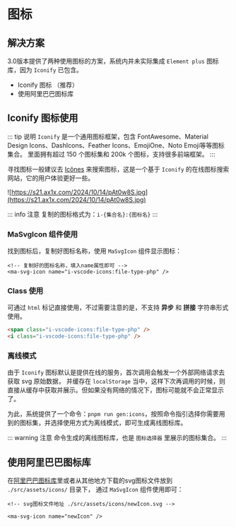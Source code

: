 # 图标

## 解决方案
3.0版本提供了两种使用图标的方案，系统内并未实际集成 `Element plus` 图标库，因为 `Iconify` 已包含。

- Iconify 图标 （推荐）
- 使用阿里巴巴图标库


## Iconify 图标使用
::: tip 说明
`Iconify` 是一个通用图标框架，包含 FontAwesome、Material Design Icons、DashIcons、Feather Icons、EmojiOne、Noto Emoji等等图标集合。
里面拥有超过 150 个图标集和 200k 个图标，支持很多前端框架。
:::

寻找图标一般建议去 [Icônes](https://icones.js.org/) 来搜索图标，这是一个基于 `Iconify` 的在线图标搜索网站，它的用户体验更好一些。

![https://s21.ax1x.com/2024/10/14/pAt0w8S.jpg](https://s21.ax1x.com/2024/10/14/pAt0w8S.jpg)

::: info 注意
复制的图标格式为：`i-{集合名}:{图标名}`
:::

### MaSvgIcon 组件使用


找到图标后，复制好图标名称，使用 `MaSvgIcon` 组件显示图标：

```vue
<!-- 复制好的图标名称，填入name属性即可 -->
<ma-svg-icon name="i-vscode-icons:file-type-php" />
```

### Class 使用
可通过 `html` 标记直接使用，不过需要注意的是，不支持 **异步** 和 **拼接** 字符串形式使用。

```html
<span class="i-vscode-icons:file-type-php" />
<i class="i-vscode-icons:file-type-php" />
```

### 离线模式
由于 `Iconify` 图标默认是提供在线的服务，首次调用会触发一个外部网络请求去获取 svg 原始数据，
并缓存在 `localStorage` 当中，这样下次再调用的时候，则直接从缓存中获取并展示。但如果没有网络的情况下，图标可能就不会正常显示了。

为此，系统提供了一个命令：`pnpm run gen:icons`，按照命令指引选择你需要用到的图标集，并选择使用方式为离线模式，即可生成离线图标库。

::: warning 注意
命令生成的离线图标库，也是 `图标选择器` 里展示的图标集合。
:::

## 使用阿里巴巴图标库

在[阿里巴巴图标库](https://www.iconfont.cn/)里或者从其他地方下载的svg图标文件放到 `./src/assets/icons/` 目录下，
通过 `MaSvgIcon` 组件使用即可：
```vue
<!-- svg图标文件地址 ./src/assets/icons/newIcon.svg -->

<ma-svg-icon name="newIcon" />
```